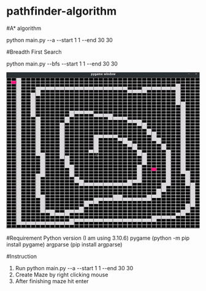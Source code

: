 # pathfinder-algorithm
#A* algorithm

python main.py --a --start 1 1 --end 30 30

#Breadth First Search 

python main.py --bfs --start 1 1 --end 30 30

![pathfinding](https://github.com/prajwolshakya/pathfinder-algorithm/blob/master/gif/pathfinding.gif)

#Requirement 
Python version (I am using 3.10.6)
pygame  (python -m pip install pygame)
argparse (pip install argparse)

#Instruction
1. Run python main.py --a --start 1 1 --end 30 30
2. Create Maze by right clicking mouse 
3. After finishing maze hit enter
